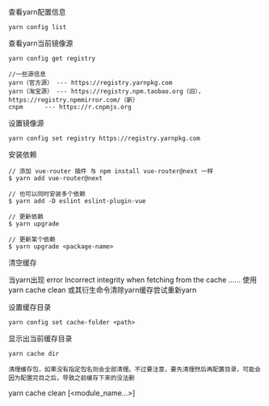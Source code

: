 查看yarn配置信息    
```
yarn config list
```
查看yarn当前镜像源
```
yarn config get registry 

//一些源信息
yarn（官方源） --- https://registry.yarnpkg.com
yarn（淘宝源） --- https://registry.npm.taobao.org（旧），https://registry.npmmirror.com/（新）
cnpm 	  --- https://r.cnpmjs.org
```
设置镜像源
```
yarn config set registry https://registry.yarnpkg.com
```
安装依赖
```
// 添加 vue-router 插件 与 npm install vue-router@next 一样
$ yarn add vue-router@next

// 也可以同时安装多个依赖
$ yarn add -D eslint eslint-plugin-vue

// 更新依赖
$ yarn upgrade

// 更新某个依赖
$ yarn upgrade <package-name>
```
清空缓存

当yarn出现 error Incorrect integrity when fetching from the cache …… 使用yarn cache clean 或其衍生命令清除yarn缓存尝试重新yarn

设置缓存目录
```
yarn config set cache-folder <path>
```

显示出当前缓存目录
```
yarn cache dir

清理缓存包，如果没有指定包名则会全部清理。不过要注意，要先清理然后再配置目录，可能会因为配置完目之后，导致之前缓存下来的没法删
```
yarn cache clean [<module_name...>]
```
